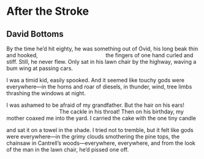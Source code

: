 # After the Stroke
## David Bottoms
By the time he’d hit eighty, he was something out of Ovid,
his long beak thin and hooked,
                                            the fingers of one hand curled and
stiff.
Still, he never flew. Only sat in his lawn chair by the highway,
waving a bum wing at passing cars.

I was a timid kid, easily spooked. And it seemed like touchy gods
were everywhere—in the horns
and roar of diesels, in thunder, wind, tree limbs thrashing
the windows at night.

I was ashamed to be afraid of my grandfather.
But the hair on his ears!
                                   The cackle in his throat!
Then on his birthday, my mother coaxed me into the yard.
I carried the cake with the one tiny candle

and sat it on a towel in the shade.
I tried not to tremble,
but it felt like gods were everywhere—in the grimy clouds
smothering the pine tops, the chainsaw
in Cantrell’s woods—everywhere, everywhere,
and from the look of the man
in the lawn chair, he’d pissed one off.